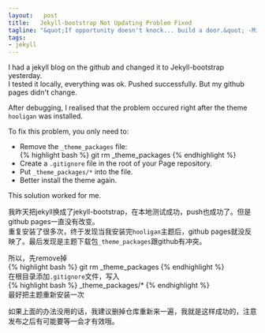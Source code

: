 ```yaml
--- 
layout:   post
title:   Jekyll-bootstrap Not Updating Problem Fixed
tagline: "&quot;If opportunity doesn't knock... build a door.&quot; -Milton Berle"
tags: 
- jekyll
---
```


I had a jekyll blog on the github and changed it to Jekyll-bootstrap yesterday.   
I tested it locally, everything was ok. Pushed successfully. But my github pages didn't change.

After debugging, I realised that the problem occured right after the theme `hooligan` was installed.

To fix this problem, you only need to:

* Remove the `_theme_packages` file:  
{% highlight bash %}
git rm _theme_packages
{% endhighlight %}  
* Create a `.gitignore` file in the root of your Page repository. 
* Put `_theme_packages/*` into the file.
* Better install the theme again.

This solution worked for me.

<!--more-->

我昨天把jekyll换成了jekyll-bootstrap，在本地测试成功，push也成功了。但是github pages一直没有改变。  
重复安装了很多次，终于发现当我安装完`hooligan`主题后，github pages就没反映了。最后发现是主题下载包`_theme_packages`跟github有冲突。

所以，先remove掉  
{% highlight bash %}
git rm _theme_packages
{% endhighlight %}  
在根目录添加`.gitignore`文件，写入  
{% highlight bash %}
_theme_packages/*
{% endhighlight %}  
最好把主题重新安装一次

如果上面的办法没用的话，我建议删掉仓库重新来一遍，我就是这样成功的，注意发布之后有可能要等一会才有效哦。
